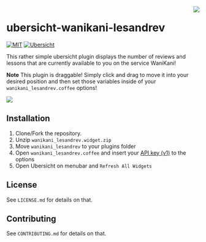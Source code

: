 <img src="https://i.imgur.com/c2OPhNz.png" align="right" />

# ubersicht-wanikani-lesandrev

[![MIT](https://img.shields.io/badge/License-MIT-brightgreen.svg)](https://github.com/jakeoid/waste-basket/blob/master/LICENSE.md)
[![Ubersicht](https://img.shields.io/badge/%C3%BCbersicht-CoffeeScript-brightgreen.svg)](http://http://tracesof.net/uebersicht/)

This rather simple ubersicht plugin displays the number of reviews and lessons that are currently available to you on the service WaniKani!

**Note** This plugin is draggable! Simply click and drag to move it into your desired position and then set those variables inside of your `wanikani_lesandrev.coffee` options!

<img src="https://i.imgur.com/csoHGuY.png" align="center" />

## Installation

1. Clone/Fork the repository.
2. Unzip `wanikani_lesandrev.widget.zip`
3. Move `wanikani_lesandrev` to your plugins folder
4. Open `wanikani_lesandrev.coffee` and insert your [API key (v1)](https://www.wanikani.com/settings/account) to the options
5. Open Ubersicht on menubar and `Refresh All Widgets`

## License

See `LICENSE.md` for details on that.

## Contributing

See `CONTRIBUTING.md` for details on that.